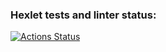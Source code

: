 ### Hexlet tests and linter status:
[![Actions Status](https://github.com/Droletor/frontend-project-12/actions/workflows/hexlet-check.yml/badge.svg)](https://github.com/Droletor/frontend-project-12/actions)